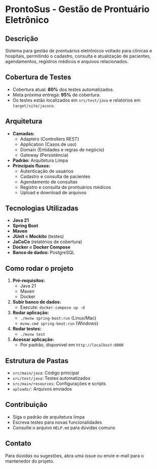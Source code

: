 # ProntoSus - Gestão de Prontuário Eletrônico

## Descrição
Sistema para gestão de prontuários eletrônicos voltado para clínicas e hospitais, permitindo o cadastro, consulta e atualização de pacientes, agendamentos, registros médicos e arquivos relacionados.

## Cobertura de Testes
- Cobertura atual: **80%** dos testes automatizados.
- Meta próxima entrega: **95%** de cobertura.
- Os testes estão localizados em `src/test/java` e relatórios em `target/site/jacoco`.

## Arquitetura
- **Camadas:**
  - Adapters (Controllers REST)
  - Application (Casos de uso)
  - Domain (Entidades e regras de negócio)
  - Gateway (Persistência)
- **Padrão:** Arquitetura Limpa
- **Principais fluxos:**
  - Autenticação de usuários
  - Cadastro e consulta de pacientes
  - Agendamento de consultas
  - Registro e consulta de prontuários médicos
  - Upload e download de arquivos

## Tecnologias Utilizadas
- **Java 21**
- **Spring Boot**
- **Maven**
- **JUnit** e **Mockito** (testes)
- **JaCoCo** (relatórios de cobertura)
- **Docker** e **Docker Compose**
- **Banco de dados:** PostgreSQL

## Como rodar o projeto
1. **Pré-requisitos:**
   - Java 21
   - Maven
   - Docker
2. **Subir banco de dados:**
   - Execute: `docker-compose up -d`
3. **Rodar aplicação:**
   - `./mvnw spring-boot:run` (Linux/Mac)
   - `mvnw.cmd spring-boot:run` (Windows)
4. **Rodar testes:**
   - `./mvnw test`
5. **Acessar aplicação:**
   - Por padrão, disponível em `http://localhost:8000`

## Estrutura de Pastas
- `src/main/java`: Código principal
- `src/test/java`: Testes automatizados
- `src/main/resources`: Configurações e scripts
- `uploads/`: Arquivos enviados

## Contribuição
- Siga o padrão de arquitetura limpa
- Escreva testes para novas funcionalidades
- Consulte o arquivo `HELP.md` para dúvidas comuns

## Contato
Para dúvidas ou sugestões, abra uma issue ou envie e-mail para o mantenedor do projeto.
